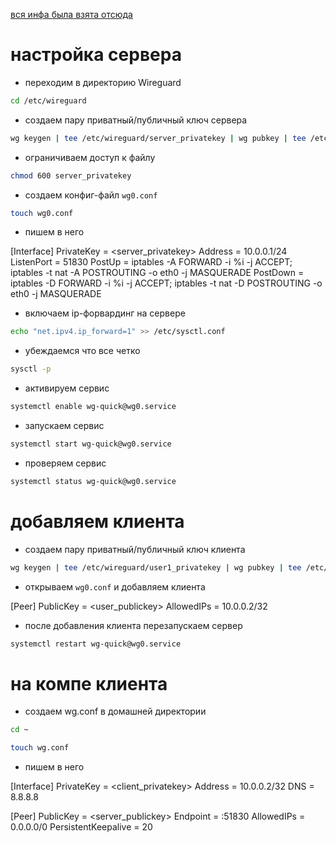 [вся инфа была взята отсюда](https://www.youtube.com/watch?v=5Aql0V-ta8A&t=390s)

# настройка сервера

* переходим в директорию Wireguard

```bash
cd /etc/wireguard
```

* создаем пару приватный/публичный ключ сервера

```bash
wg keygen | tee /etc/wireguard/server_privatekey | wg pubkey | tee /etc/wireguard/server_publickey
```

* ограничиваем доступ к файлу

```bash
chmod 600 server_privatekey
```

* создаем конфиг-файл `wg0.conf`

```bash
touch wg0.conf
```
* пишем в него

[Interface]
PrivateKey = <server_privatekey>
Address = 10.0.0.1/24
ListenPort = 51830
PostUp = iptables -A FORWARD -i %i -j ACCEPT; iptables -t nat -A POSTROUTING -o eth0 -j MASQUERADE
PostDown = iptables -D FORWARD -i %i -j ACCEPT; iptables -t nat -D POSTROUTING -o eth0 -j MASQUERADE

* включаем ip-форвардинг на сервере

```bash
echo "net.ipv4.ip_forward=1" >> /etc/sysctl.conf
```

*  убеждаемся что все четко

```bash
sysctl -p
```

* активируем сервис

```bash
systemctl enable wg-quick@wg0.service
```

* запускаем сервис

```bash
systemctl start wg-quick@wg0.service
```

* проверяем сервис

```bash
systemctl status wg-quick@wg0.service
```

# добавляем клиента

* создаем пару приватный/публичный ключ клиента

```bash
wg keygen | tee /etc/wireguard/user1_privatekey | wg pubkey | tee /etc/wireguard/user1_publickey
```

* открываем `wg0.conf` и добавляем клиента

[Peer]
PublicKey = <user_publickey>
AllowedIPs = 10.0.0.2/32

* после добавления клиента перезапускаем сервер

```bash
systemctl restart wg-quick@wg0.service
```

# на компе клиента

* создаем wg.conf в домашней директории

```bash
cd ~
```

```bash
touch wg.conf
```

* пишем в него

[Interface]
PrivateKey = <client_privatekey>
Address = 10.0.0.2/32
DNS = 8.8.8.8

[Peer]
PublicKey = <server_publickey>
Endpoint = <server-IP>:51830
AllowedIPs = 0.0.0.0/0
PersistentKeepalive = 20